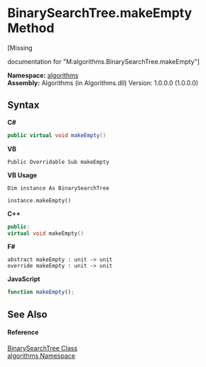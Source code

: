 # BinarySearchTree.makeEmpty Method 
 

\[Missing <summary> documentation for "M:algorithms.BinarySearchTree.makeEmpty"\]

**Namespace:**&nbsp;<a href="82f88b43-fdc9-bc99-9558-75fce96d448f">algorithms</a><br />**Assembly:**&nbsp;Algorithms (in Algorithms.dll) Version: 1.0.0.0 (1.0.0.0)

## Syntax

**C#**<br />
``` C#
public virtual void makeEmpty()
```

**VB**<br />
``` VB
Public Overridable Sub makeEmpty
```

**VB Usage**<br />
``` VB Usage
Dim instance As BinarySearchTree

instance.makeEmpty()
```

**C++**<br />
``` C++
public:
virtual void makeEmpty()
```

**F#**<br />
``` F#
abstract makeEmpty : unit -> unit 
override makeEmpty : unit -> unit 
```

**JavaScript**<br />
``` JavaScript
function makeEmpty();
```


## See Also


#### Reference
<a href="436df50e-cc8f-ef00-08ed-5ade992867fd">BinarySearchTree Class</a><br /><a href="82f88b43-fdc9-bc99-9558-75fce96d448f">algorithms Namespace</a><br />
